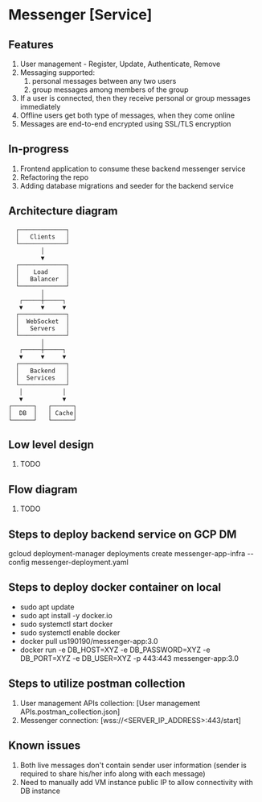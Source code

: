 # Messenger [Service]

## Features
1. User management - Register, Update, Authenticate, Remove
2. Messaging supported:
   1. personal messages between any two users
   2. group messages among members of the group
3. If a user is connected, then they receive personal or group messages immediately
4. Offline users get both type of messages, when they come online
5. Messages are end-to-end encrypted using SSL/TLS encryption

## In-progress
1. Frontend application to consume these backend messenger service
2. Refactoring the repo
3. Adding database migrations and seeder for the backend service

## Architecture diagram
      ┌─────────────┐
      │   Clients   │
      └─────────────┘
             │
             ▼
      ┌─────────────┐
      │    Load     │
      │   Balancer  │
      └─────────────┘
             │
       ┌─────┼─────┐
       ▼     ▼     ▼
      ┌─────────────┐
      │  WebSocket  │
      │   Servers   │
      └─────────────┘
             │
       ┌─────┼─────┐
       ▼     ▼     ▼
      ┌─────────────┐
      │   Backend   │
      │  Services   │
      └─────────────┘
       │           │
       ▼           ▼
    ┌──────┐   ┌──────┐
    │  DB  │   │ Cache│
    └──────┘   └──────┘

## Low level design
1. TODO

## Flow diagram
1. TODO

## Steps to deploy backend service on GCP DM
   gcloud deployment-manager deployments create messenger-app-infra --config messenger-deployment.yaml

## Steps to deploy docker container on local
   - sudo apt update
   - sudo apt install -y docker.io
   - sudo systemctl start docker
   - sudo systemctl enable docker
   - docker pull us190190/messenger-app:3.0
   - docker run -e DB_HOST=XYZ -e DB_PASSWORD=XYZ -e DB_PORT=XYZ -e DB_USER=XYZ -p 443:443 messenger-app:3.0

## Steps to utilize postman collection
1. User management APIs collection: [User management APIs.postman_collection.json]
2. Messenger connection: [wss://<SERVER_IP_ADDRESS>:443/start]

## Known issues
1. Both live messages don't contain sender user information (sender is required to share his/her info along with each message)
2. Need to manually add VM instance public IP to allow connectivity with DB instance
